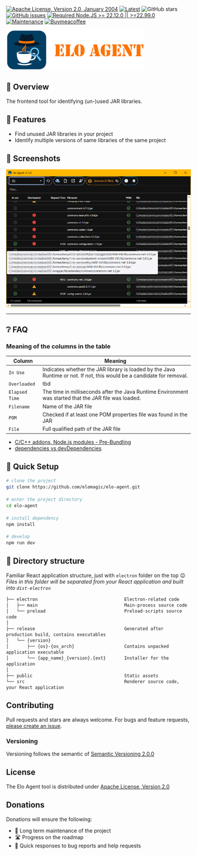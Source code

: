 [![Apache License, Version 2.0, January 2004](https://img.shields.io/github/license/apache/maven.svg?label=License)][license]
[![Latest](https://img.shields.io/github/release/elomagic/elo-agent.svg)](https://github.com/elomagic/elo-agent/releases)
![GitHub stars](https://img.shields.io/github/stars/elomagic/elo-agent?color=fa6470)
[![GitHub issues](https://img.shields.io/github/issues/elomagic/elo-agent?color=d8b22d)](https://github.com/elomagic/elo-agent/issues)
[![Required Node.JS >= 22.12.0 || >=22.99.0](https://img.shields.io/static/v1?label=node&message=22.12.0%20||%20%3E=22.99.0&logo=node.js&color=3f893e)](https://nodejs.org/about/releases)
[![Maintenance](https://img.shields.io/badge/Maintained%3F-yes-green.svg)](https://github.com/elomagic/elo-agent/graphs/commit-activity)
[![Buymeacoffee](https://badgen.net/badge/icon/buymeacoffee?icon=buymeacoffee&label)](https://www.buymeacoffee.com/elomagic)

![](/doc/header.png "Logo")

## 👀 Overview

The frontend tool for identifying (un-)used JAR libraries. 

## 🚀 Features

* Find unused JAR libraries in your project
* Identify multiple versions of same libraries of the same project

## 📸 Screenshots

![](/doc/screenshot-01.png "Screenshot")
 

---

## ❔ FAQ

### Meaning of the columns in the table

| Column          | Meaning                                                                                                                |
|-----------------|------------------------------------------------------------------------------------------------------------------------|
| `In Use`        | Indicates whether the JAR library is loaded by the Java Runtime or not. If not, this would be a candidate for removal. |
| `Overloaded`    | tbd                                                                                                                    |
| `Elapsed Time` | The time in milliseconds after the Java Runtime Environment was started that the JAR file was loaded.                  |
| `Filename`      | Name of the JAR file                                                                                                   |    
| `POM`           | Checked if at least one POM properties file was found in the JAR                                                       |
| `File`          | Full qualified path of the JAR file                                                                                    |    


- [C/C++ addons, Node.js modules - Pre-Bundling](https://github.com/electron-vite/vite-plugin-electron-renderer#dependency-pre-bundling)
- [dependencies vs devDependencies](https://github.com/electron-vite/vite-plugin-electron-renderer#dependencies-vs-devdependencies)


## 🛫 Quick Setup

```sh
# clone the project
git clone https://github.com/elomagic/elo-agent.git

# enter the project directory
cd elo-agent

# install dependency
npm install

# develop
npm run dev
```

## 📂 Directory structure

Familiar React application structure, just with `electron` folder on the top :wink:  
*Files in this folder will be separated from your React application and built into `dist-electron`*  

```tree
├── electron                                 Electron-related code
│   ├── main                                 Main-process source code
│   └── preload                              Preload-scripts source code
│
├── release                                  Generated after production build, contains executables
│   └── {version}
│       ├── {os}-{os_arch}                   Contains unpacked application executable
│       └── {app_name}_{version}.{ext}       Installer for the application
│
├── public                                   Static assets
└── src                                      Renderer source code, your React application
```

<!--
## 🚨 Be aware

This template integrates Node.js API to the renderer process by default. If you want to follow **Electron Security Concerns** you might want to disable this feature. You will have to expose needed API by yourself.  

To get started, remove the option as shown below. This will [modify the Vite configuration and disable this feature](https://github.com/electron-vite/vite-plugin-electron-renderer#config-presets-opinionated).

```diff
# vite.config.ts

export default {
  plugins: [
    ...
-   // Use Node.js API in the Renderer-process
-   renderer({
-     nodeIntegration: true,
-   }),
    ...
  ],
}
```
-->

## Contributing

Pull requests and stars are always welcome. For bugs and feature requests, [please create an issue](../../issues/new).

### Versioning

Versioning follows the semantic of [Semantic Versioning 2.0.0](https://semver.org/)

## License

The Elo Agent tool is distributed under [Apache License, Version 2.0][license]

## Donations

Donations will ensure the following:

* 🔨 Long term maintenance of the project
* 🛣 Progress on the roadmap
* 🐛 Quick responses to bug reports and help requests

[license]: https://www.apache.org/licenses/LICENSE-2.0
